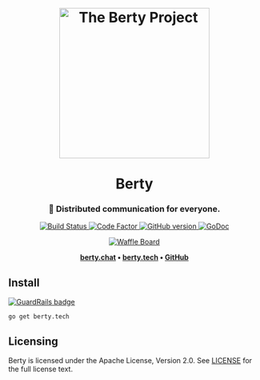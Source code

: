 <h1 align="center">
  <br>
  <img src="https://berty.tech/logo.svg" alt="The Berty Project" height="300px">
  <br>
  <br>
  Berty
  <br>
</h1>

<h3 align="center">🤝 Distributed communication for everyone.</h3>

<p align="center">
  <a href="https://circleci.com/gh/berty/berty">
    <img src="https://circleci.com/gh/berty/berty.svg?style=shield&circle-token=6156b261ec8e5a5401c12ac8303cdd441665cddb"
         alt="Build Status">
  </a>
  <a href="https://www.codefactor.io/repository/github/berty/berty">
    <img src="https://www.codefactor.io/repository/github/berty/berty/badge"
         alt="Code Factor">
  </a>
  <!--<a href="https://goreportcard.com/report/berty/berty">
    <img src="https://goreportcard.com/badge/berty/berty"
         alt="Go Report Card">
  </a>-->
  <a href="https://github.com/berty/berty/releases">
    <img src="https://badge.fury.io/gh/berty%2Fberty.svg"
         alt="GitHub version">
  </a>
  <a href="https://godoc.org/berty.tech/core">
    <img src="https://godoc.org/berty.tech/core?status.svg"
         alt="GoDoc">
  </a>
</p>
<p align="center">
  <a href="https://waffle.io/berty/berty">
    <img src="https://badge.waffle.io/8a578732b451e07380b929f107b060f3.svg?columns=all"
         alt="Waffle Board">
  </a>
</p>

<p align="center"><b>
    <a href="https://berty.chat">berty.chat</a> •
    <a href="https://berty.tech">berty.tech</a> •
    <a href="https://github.com/berty">GitHub</a>
</b></p>

## Install

[![GuardRails badge](https://badges.production.guardrails.io/berty/berty.svg?token=5d4123f5b6ddd263177b7754fbb8f5474a6d787b85e9eb049c04d88ae18a91ee&ts=1539942936197)](https://www.guardrails.io)

`go get berty.tech`

## Licensing

Berty is licensed under the Apache License, Version 2.0.
See [LICENSE](https://github.com/berty/berty/blob/master/LICENSE) for the full license text.
